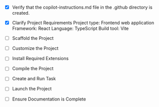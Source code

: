 <!-- Use this file to provide workspace-specific custom instructions to Copilot. For more details, visit https://code.visualstudio.com/docs/copilot/copilot-customization#_use-a-githubcopilotinstructionsmd-file -->
- [x] Verify that the copilot-instructions.md file in the .github directory is created.

- [x] Clarify Project Requirements
	Project type: Frontend web application
	Framework: React
	Language: TypeScript
	Build tool: Vite

- [ ] Scaffold the Project
	<!--
	Call project setup tool with projectType parameter.
	Run scaffolding command to create project files and folders.
	Use '.' as the working directory.
	-->

- [ ] Customize the Project
	<!--
	Develop a plan to modify codebase according to user requirements.
	Apply modifications using appropriate tools and user-provided references.
	-->

- [ ] Install Required Extensions
	<!-- Install any required extensions for the project -->

- [ ] Compile the Project
	<!--
	Install any missing dependencies.
	Run diagnostics and resolve any issues.
	-->

- [ ] Create and Run Task
	<!--
	Create and configure tasks for development and building
	-->

- [ ] Launch the Project
	<!--
	Set up launch configuration and debug settings
	-->

- [ ] Ensure Documentation is Complete
	<!--
	Update README.md with project information
	Clean up this instructions file
	-->
